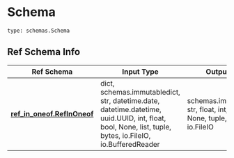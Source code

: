# Schema
```
type: schemas.Schema
```

## Ref Schema Info
Ref Schema | Input Type | Output Type
---------- | ---------- | -----------
[**ref_in_oneof.RefInOneof**](../../../../../../../components/schema/ref_in_oneof.md) | dict, schemas.immutabledict, str, datetime.date, datetime.datetime, uuid.UUID, int, float, bool, None, list, tuple, bytes, io.FileIO, io.BufferedReader | schemas.immutabledict, str, float, int, bool, None, tuple, bytes, io.FileIO
